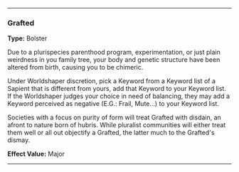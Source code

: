 ___
### Grafted
__Type:__ Bolster

Due to a plurispecies parenthood program, experimentation, or just plain weirdness in you family tree, your body and genetic structure have been altered from birth, causing you to be chimeric.

Under Worldshaper discretion, pick a Keyword from a Keyword list of a Sapient that is different from yours, add that Keyword to your Keyword list. If the Worldshaper judges your choice in need of balancing, they may add a Keyword perceived as negative (E.G.: Frail, Mute...) to your Keyword list.

Societies with a focus on purity of form will treat Grafted with disdain, an afront to nature born of hubris. While pluralist communities will either treat them well or all out objectify a Grafted, the latter much to the Grafted's dismay.

__Effect Value:__ Major

___